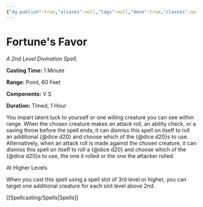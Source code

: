 ```yaml
---
{"dg-publish":true,"aliases":null,"tags":null,"done":true,"classes":null,"spellLevel":2,"school":"Divination","source":"EGW","permalink":"/spells/fortune-s-favor/","dgHomeLink":false,"dgPassFrontmatter":true}
---
```


# Fortune's Favor
*A 2nd Level Divination Spell.*

**Casting Time:** 1 Minute

**Range:** Point, 60 Feet

**Components:** V S 

**Duration:** Timed, 1 Hour

You impart latent luck to yourself or one willing creature you can see within range. When the chosen creature makes an attack roll, an ability check, or a saving throw before the spell ends, it can dismiss this spell on itself to roll an additional {@dice d20} and choose which of the {@dice d20}s to use. Alternatively, when an attack roll is made against the chosen creature, it can dismiss this spell on itself to roll a {@dice d20} and choose which of the {@dice d20}s to use, the one it rolled or the one the attacker rolled.

At Higher Levels

When you cast this spell using a spell slot of 3rd level or higher, you can target one additional creature for each slot level above 2nd.

[[Spellcasting/Spells|Spells]]